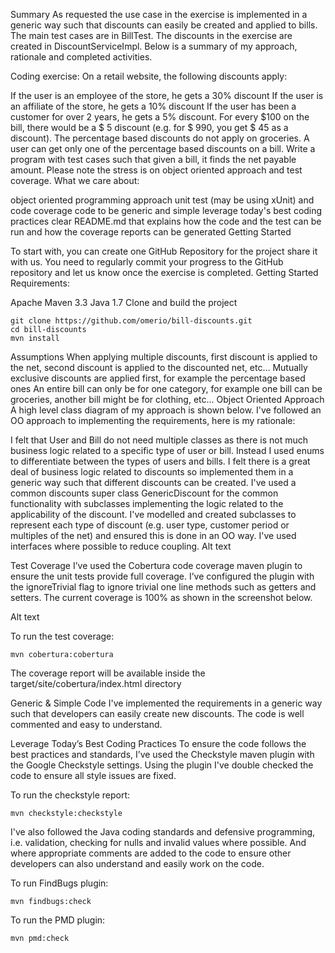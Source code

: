 Summary
As requested the use case in the exercise is implemented in a generic way such that discounts can easily be created and applied to bills. The main test cases are in BillTest. The discounts in the exercise are created in DiscountServiceImpl. Below is a summary of my approach, rationale and completed activities.

Coding exercise:
On a retail website, the following discounts apply:

If the user is an employee of the store, he gets a 30% discount
If the user is an affiliate of the store, he gets a 10% discount
If the user has been a customer for over 2 years, he gets a 5% discount.
For every $100 on the bill, there would be a $ 5 discount (e.g. for $ 990, you get $ 45 as a discount).
The percentage based discounts do not apply on groceries.
A user can get only one of the percentage based discounts on a bill.
Write a program with test cases such that given a bill, it finds the net payable amount. Please note the stress is on object oriented approach and test coverage. What we care about:

object oriented programming approach
unit test (may be using xUnit) and code coverage
code to be generic and simple
leverage today's best coding practices
clear README.md that explains how the code and the test can be run and how the coverage reports can be generated
Getting Started

To start with, you can create one GitHub Repository for the project share it with us.
You need to regularly commit your progress to the GitHub repository and let us know once the exercise is completed.
Getting Started
Requirements:

Apache Maven 3.3
Java 1.7
Clone and build the project

    git clone https://github.com/omerio/bill-discounts.git
    cd bill-discounts
    mvn install
Assumptions
When applying multiple discounts, first discount is applied to the net, second discount is applied to the discounted net, etc…
Mutually exclusive discounts are applied first, for example the percentage based ones
An entire bill can only be for one category, for example one bill can be groceries, another bill might be for clothing, etc...
Object Oriented Approach
A high level class diagram of my approach is shown below. I've followed an OO approach to implementing the requirements, here is my rationale:

I felt that User and Bill do not need multiple classes as there is not much business logic related to a specific type of user or bill. Instead I used enums to differentiate between the types of users and bills.
I felt there is a great deal of business logic related to discounts so implemented them in a generic way such that different discounts can be created. I've used a common discounts super class GenericDiscount for the common functionality with subclasses implementing the logic related to the applicability of the discount.
I've modelled and created subclasses to represent each type of discount (e.g. user type, customer period or multiples of the net) and ensured this is done in an OO way.
I've used interfaces where possible to reduce coupling.
Alt text

Test Coverage
I’ve used the Cobertura code coverage maven plugin to ensure the unit tests provide full coverage. I’ve configured the plugin with the ignoreTrivial flag to ignore trivial one line methods such as getters and setters. The current coverage is 100% as shown in the screenshot below.

Alt text

To run the test coverage:

    mvn cobertura:cobertura
The coverage report will be available inside the target/site/cobertura/index.html directory

Generic & Simple Code
I've implemented the requirements in a generic way such that developers can easily create new discounts. The code is well commented and easy to understand.

Leverage Today’s Best Coding Practices
To ensure the code follows the best practices and standards, I’ve used the Checkstyle maven plugin with the Google Checkstyle settings. Using the plugin I've double checked the code to ensure all style issues are fixed.

To run the checkstyle report:

    mvn checkstyle:checkstyle
I've also followed the Java coding standards and defensive programming, i.e. validation, checking for nulls and invalid values where possible. And where appropriate comments are added to the code to ensure other developers can also understand and easily work on the code.

To run FindBugs plugin:

    mvn findbugs:check
To run the PMD plugin:

    mvn pmd:check
